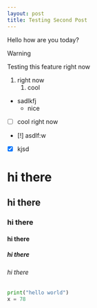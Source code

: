 ```yaml
---
layout: post
title: Testing Second Post
---
```





Hello how are you today?



> [!warning]
> Testing this feature right now


1. right now
	1. cool

- sadlkfj
	- nice

- [ ] cool right now
- [!] asdlf:w
- [x] kjsd 



# hi there
## hi there
### hi there
#### hi there
##### hi there
###### hi there

```python
print("hello world")
x = 78
```